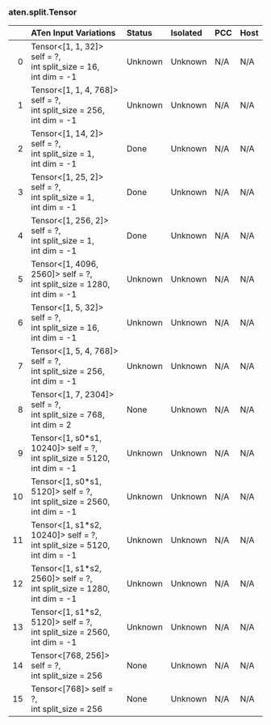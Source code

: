 ### aten.split.Tensor
|    | ATen Input Variations                                                         | Status   | Isolated   | PCC   | Host   |
|---:|:------------------------------------------------------------------------------|:---------|:-----------|:------|:-------|
|  0 | Tensor<[1, 1, 32]> self = ?,<br>int split_size = 16,<br>int dim = -1          | Unknown  | Unknown    | N/A   | N/A    |
|  1 | Tensor<[1, 1, 4, 768]> self = ?,<br>int split_size = 256,<br>int dim = -1     | Unknown  | Unknown    | N/A   | N/A    |
|  2 | Tensor<[1, 14, 2]> self = ?,<br>int split_size = 1,<br>int dim = -1           | Done     | Unknown    | N/A   | N/A    |
|  3 | Tensor<[1, 25, 2]> self = ?,<br>int split_size = 1,<br>int dim = -1           | Done     | Unknown    | N/A   | N/A    |
|  4 | Tensor<[1, 256, 2]> self = ?,<br>int split_size = 1,<br>int dim = -1          | Done     | Unknown    | N/A   | N/A    |
|  5 | Tensor<[1, 4096, 2560]> self = ?,<br>int split_size = 1280,<br>int dim = -1   | Unknown  | Unknown    | N/A   | N/A    |
|  6 | Tensor<[1, 5, 32]> self = ?,<br>int split_size = 16,<br>int dim = -1          | Unknown  | Unknown    | N/A   | N/A    |
|  7 | Tensor<[1, 5, 4, 768]> self = ?,<br>int split_size = 256,<br>int dim = -1     | Unknown  | Unknown    | N/A   | N/A    |
|  8 | Tensor<[1, 7, 2304]> self = ?,<br>int split_size = 768,<br>int dim = 2        | None     | Unknown    | N/A   | N/A    |
|  9 | Tensor<[1, s0*s1, 10240]> self = ?,<br>int split_size = 5120,<br>int dim = -1 | Unknown  | Unknown    | N/A   | N/A    |
| 10 | Tensor<[1, s0*s1, 5120]> self = ?,<br>int split_size = 2560,<br>int dim = -1  | Unknown  | Unknown    | N/A   | N/A    |
| 11 | Tensor<[1, s1*s2, 10240]> self = ?,<br>int split_size = 5120,<br>int dim = -1 | Unknown  | Unknown    | N/A   | N/A    |
| 12 | Tensor<[1, s1*s2, 2560]> self = ?,<br>int split_size = 1280,<br>int dim = -1  | Unknown  | Unknown    | N/A   | N/A    |
| 13 | Tensor<[1, s1*s2, 5120]> self = ?,<br>int split_size = 2560,<br>int dim = -1  | Unknown  | Unknown    | N/A   | N/A    |
| 14 | Tensor<[768, 256]> self = ?,<br>int split_size = 256                          | None     | Unknown    | N/A   | N/A    |
| 15 | Tensor<[768]> self = ?,<br>int split_size = 256                               | None     | Unknown    | N/A   | N/A    |

